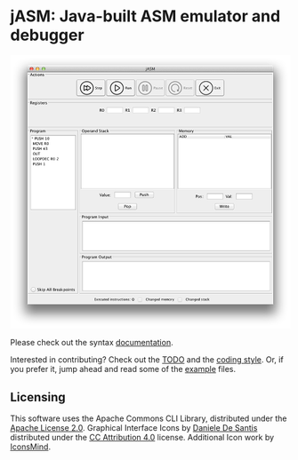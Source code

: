 # jASM: Java-built ASM emulator and debugger

![Screenshot](screenshot.png)

Please check out the syntax [documentation](doc/Syntax.md).

Interested in contributing? Check out the [TODO](Todo.md) and the [coding style](doc/CodingStyle.md). Or, if you prefer it,
jump ahead and read some of the [example](examples/) files.

## Licensing

This software uses the Apache Commons CLI Library, distributed under the [Apache License 2.0](http://www.apache.org/licenses/LICENSE-2.0.txt).
Graphical Interface Icons by [Daniele De Santis](http://www.danieledesantis.net/) distributed under the [CC Attribution 4.0](http://creativecommons.org/licenses/by/4.0/legalcode) license.
Additional Icon work by [IconsMind](https://www.iconsmind.com).


